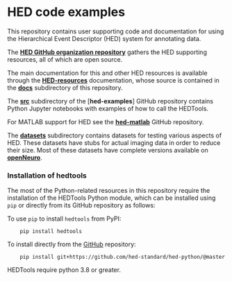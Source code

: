 # HED code examples

This repository contains user supporting code and documentation
for using the Hierarchical Event Descriptor (HED) system for
annotating data. 

The [**HED GitHub organization repository**](https://github.com/hed-standard/)
gathers the HED supporting resources, all of which are open source.

The main documentation for this and other HED resources
is available through the
[**HED-resources**](https://www.hed-resources.org) documentation,
whose source is contained in the 
[**docs**](https://github.com/hed-standard/hed-examples/tree/main/docs)
subdirectory of this repository.

The [**src**](https://github.com/hed-standard/hed-examples/tree/main/src)
subdirectory of the [**hed-examples**] GitHub repository contains Python Jupyter 
notebooks with examples of how to call the HEDTools.

For MATLAB support for HED see the [**hed-matlab**](https://github.com/hed-standard/hed-matlab)
GitHub repository.

The [**datasets**](https://github.com/hed-standard/hed-examples/tree/main/datasets)
subdirectory contains datasets for testing various aspects of HED.
These datasets have stubs for actual imaging data in order to reduce their size.
Most of these datasets have complete versions available on 
[**openNeuro**](https://openneuro.org/).

### Installation of hedtools

The most of the Python-related resources in this repository
require the installation of the HEDTools Python module, which can be
installed using `pip` or directly from its GitHub repository as follows:

To use `pip` to install `hedtools` from PyPI:

   ```
       pip install hedtools
   ```

To install directly from the 
[GitHub](https://github.com/hed-standard/hed-python) repository:

   ```
       pip install git+https://github.com/hed-standard/hed-python/@master
   ```

HEDTools require python 3.8 or greater.
